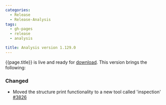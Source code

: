 ```yaml
---
categories:
  - Release
  - Release-Analysis
tags:
  - gh-pages
  - release
  - analysis

title: Analysis version 1.129.0
---
```


{{page.title}} is live and ready for [download](https://github.com/MaibornWolff/codecharta/releases/tag/ana-1.129.0). 
This version brings the following:

### Changed

- Moved the structure print functionality to a new tool called 'inspection' [#3826](https://github.com/MaibornWolff/codecharta/pull/3826)

